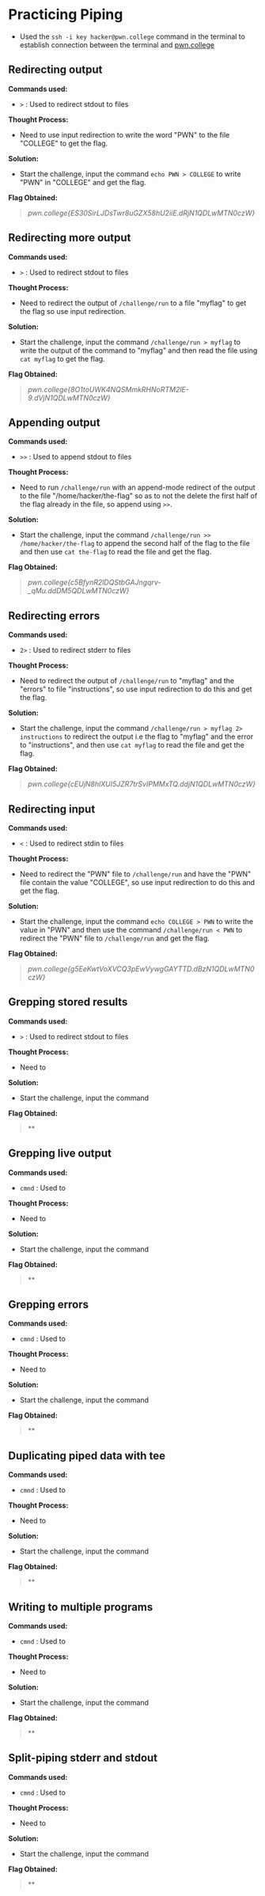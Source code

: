 # Practicing Piping
- Used the `ssh -i key hacker@pwn.college` command in the terminal to establish connection between the terminal and [pwn.college](https://pwn.college/)

## Redirecting output
**Commands used:**
- `>`  : Used to redirect stdout to files  

**Thought Process:**
- Need to use input redirection to write the word "PWN" to the file "COLLEGE" to get the flag.

**Solution:**
- Start the challenge, input the command `echo PWN > COLLEGE` to write "PWN" in "COLLEGE" and get the flag.

**Flag Obtained:**
> *pwn.college{ES30SirLJDsTwr8uGZX58hU2iiE.dRjN1QDLwMTN0czW}*

## Redirecting more output
**Commands used:**
- `>`  : Used to redirect stdout to files   

**Thought Process:**
- Need to redirect the output of `/challenge/run` to a file "myflag" to get the flag so use input redirection.

**Solution:**
- Start the challenge, input the command `/challenge/run > myflag` to write the output of the command to "myflag" and then read the file using `cat myflag` to get the flag.  

**Flag Obtained:**
> *pwn.college{8O1toUWK4NQSMmkRHNoRTM2lE-9.dVjN1QDLwMTN0czW}*

## Appending output
**Commands used:**
- `>>`  : Used to append stdout to files    

**Thought Process:**
- Need to run `/challenge/run` with an append-mode redirect of the output to the file "/home/hacker/the-flag" so as to not the delete the first half of the flag already in the file, so append using `>>`. 

**Solution:**
- Start the challenge, input the command `/challenge/run >> /home/hacker/the-flag` to append the second half of the flag to the file and then use `cat the-flag` to read the file and get the flag.

**Flag Obtained:**
> *pwn.college{c5BfynR2lDQStbGAJngqrv-_qMu.ddDM5QDLwMTN0czW}*

## Redirecting errors
**Commands used:**
- `2>`  : Used to redirect stderr to files 

**Thought Process:**
- Need to  redirect the output of `/challenge/run` to "myflag" and the "errors" to file "instructions", so use input redirection to do this and get the flag.

**Solution:**
- Start the challenge, input the command `/challenge/run > myflag 2> instructions` to redirect the output i.e the flag to "myflag" and the error to "instructions", and then use `cat myflag` to read the file and get the flag.

**Flag Obtained:**
> *pwn.college{cEUjN8hlXUI5JZR7trSvIPMMxTQ.ddjN1QDLwMTN0czW}*

## Redirecting input
**Commands used:**
- `<`  : Used to redirect stdin to files

**Thought Process:**
- Need to redirect the "PWN" file to `/challenge/run` and have the "PWN" file contain the value "COLLEGE", so use input redirection to do this and get the flag.

**Solution:**
- Start the challenge, input the command `echo COLLEGE > PWN` to write the value in "PWN" and then use the command `/challenge/run < PWN` to redirect the "PWN" file to `/challenge/run` and get the flag.

**Flag Obtained:**
> *pwn.college{g5EeKwtVoXVCQ3pEwVywgGAYTTD.dBzN1QDLwMTN0czW}*

## Grepping stored results
**Commands used:**
- `>`  : Used to redirect stdout to files   

**Thought Process:**
- Need to

**Solution:**
- Start the challenge, input the command   

**Flag Obtained:**
> **

## Grepping live output
**Commands used:**
- `cmnd`  : Used to  

**Thought Process:**
- Need to

**Solution:**
- Start the challenge, input the command   

**Flag Obtained:**
> **

## Grepping errors
**Commands used:**
- `cmnd`  : Used to  

**Thought Process:**
- Need to

**Solution:**
- Start the challenge, input the command   

**Flag Obtained:**
> **

## Duplicating piped data with tee
**Commands used:**
- `cmnd`  : Used to  

**Thought Process:**
- Need to

**Solution:**
- Start the challenge, input the command   

**Flag Obtained:**
> **

## Writing to multiple programs
**Commands used:**
- `cmnd`  : Used to  

**Thought Process:**
- Need to

**Solution:**
- Start the challenge, input the command   

**Flag Obtained:**
> **

## Split-piping stderr and stdout
**Commands used:**
- `cmnd`  : Used to  

**Thought Process:**
- Need to

**Solution:**
- Start the challenge, input the command   

**Flag Obtained:**
> **
